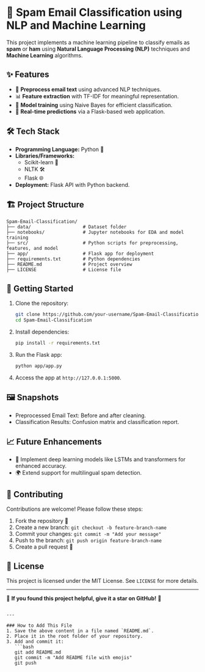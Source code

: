 # 📧 Spam Email Classification using NLP and Machine Learning

This project implements a machine learning pipeline to classify emails as **spam** or **ham** using **Natural Language Processing (NLP)** techniques and **Machine Learning** algorithms.

## ✨ Features
- 🧹 **Preprocess email text** using advanced NLP techniques.
- 📊 **Feature extraction** with TF-IDF for meaningful representation.
- 🤖 **Model training** using Naive Bayes for efficient classification.
- 🚀 **Real-time predictions** via a Flask-based web application.

## 🛠️ Tech Stack
- **Programming Language:** Python 🐍  
- **Libraries/Frameworks:**  
  - Scikit-learn 🤖  
  - NLTK 🛠️  
  - Flask 🌐  
- **Deployment:** Flask API with Python backend.

## 🏗️ Project Structure
```
Spam-Email-Classification/
├── data/                   # Dataset folder
├── notebooks/              # Jupyter notebooks for EDA and model training
├── src/                    # Python scripts for preprocessing, features, and model
├── app/                    # Flask app for deployment
├── requirements.txt        # Python dependencies
├── README.md               # Project overview
├── LICENSE                 # License file
```

## 🚀 Getting Started
1. Clone the repository:
   ```bash
   git clone https://github.com/your-username/Spam-Email-Classification.git
   cd Spam-Email-Classification
   ```
2. Install dependencies:
   ```bash
   pip install -r requirements.txt
   ```
3. Run the Flask app:
   ```bash
   python app/app.py
   ```
4. Access the app at `http://127.0.0.1:5000`.

## 🖼️ Snapshots
- Preprocessed Email Text: Before and after cleaning.  
- Classification Results: Confusion matrix and classification report.  

## 📈 Future Enhancements
- 🧠 Implement deep learning models like LSTMs and transformers for enhanced accuracy.  
- 🌍 Extend support for multilingual spam detection.  

## 🤝 Contributing
Contributions are welcome! Please follow these steps:
1. Fork the repository 🍴
2. Create a new branch: `git checkout -b feature-branch-name`
3. Commit your changes: `git commit -m "Add your message"`
4. Push to the branch: `git push origin feature-branch-name`
5. Create a pull request 🎉

## 📜 License
This project is licensed under the MIT License. See `LICENSE` for more details.

---

🌟 **If you found this project helpful, give it a star on GitHub!** 🌟
```

---

### How to Add This File
1. Save the above content in a file named `README.md`.
2. Place it in the root folder of your repository.
3. Add and commit it:
   ```bash
   git add README.md
   git commit -m "Add README file with emojis"
   git push
   ```
